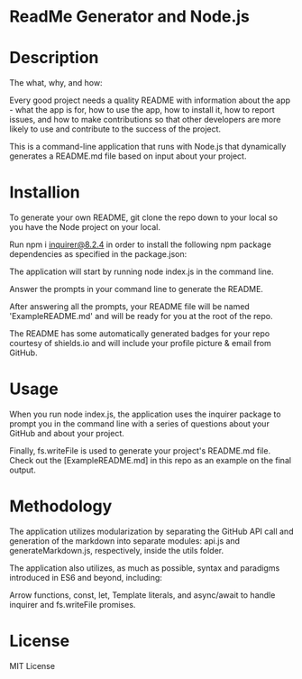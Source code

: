# ReadMe Generator and Node.js

# Description 
The what, why, and how:

Every good project needs a quality README with information about the app - what the app is for, how to use the app, how to install it, how to report issues, and how to make contributions so that other developers are more likely to use and contribute to the success of the project.

This is a command-line application that runs with Node.js that dynamically generates a README.md file based on input about your project.

# Installion 
To generate your own README, git clone the repo down to your local so you have the Node project on your local.

Run npm i inquirer@8.2.4 in order to install the following npm package dependencies as specified in the package.json:

The application will start by running node index.js in the command line.

Answer the prompts in your command line to generate the README.

After answering all the prompts, your README file will be named 'ExampleREADME.md' and will be ready for you at the root of the repo.

The README has some automatically generated badges for your repo courtesy of shields.io and will include your profile picture & email from GitHub.

# Usage
When you run node index.js, the application uses the inquirer package to prompt you in the command line with a series of questions about your GitHub and about your project.

Finally, fs.writeFile is used to generate your project's README.md file. Check out the [ExampleREADME.md] in this repo as an example on the final output.

# Methodology
The application utilizes modularization by separating the GitHub API call and generation of the markdown into separate modules: api.js and generateMarkdown.js, respectively, inside the utils folder.

The application also utilizes, as much as possible, syntax and paradigms introduced in ES6 and beyond, including:

Arrow functions,
const, let,
Template literals, and
async/await to handle inquirer and fs.writeFile promises.

# License 
MIT License
